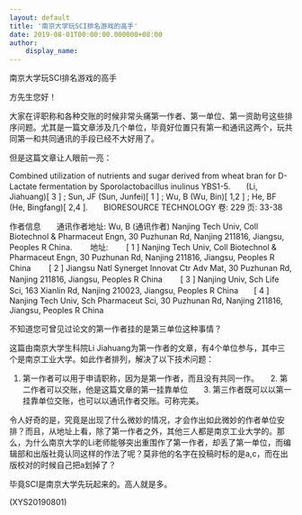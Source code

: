```yaml
---
layout: default
title: '南京大学玩SCI排名游戏的高手'
date: 2019-08-01T00:00:00.000000+08:00
author:
    display_name: 
---
```


南京大学玩SCI排名游戏的高手

方先生您好！

大家在评职称和各种交账的时候非常头痛第一作者、第一单位、第一资助号这些排序问题。尤其是一篇文章涉及几个单位，毕竟好位置只有第一和通讯这两个，玩共同第一和共同通讯的手段已经不大好用了。

但是这篇文章让人眼前一亮：

Combined utilization of nutrients and sugar derived from wheat bran for D-Lactate fermentation by Sporolactobacillus inulinus YBS1-5.　　(Li, Jiahuang)[ 3 ] ; Sun, JF (Sun, Junfei)[ 1 ] ; Wu, B (Wu, Bin)[ 1,2 ] ; He, BF (He, Bingfang)[ 2,4 ].　　BIORESOURCE TECHNOLOGY 卷: 229 页: 33-38

作者信息　　通讯作者地址: Wu, B (通讯作者) Nanjing Tech Univ, Coll Biotechnol & Pharmaceut Engn, 30 Puzhunan Rd, Nanjing 211816, Jiangsu, Peoples R China. 　　地址: 　　[ 1 ] Nanjing Tech Univ, Coll Biotechnol & Pharmaceut Engn, 30 Puzhunan Rd, Nanjing 211816, Jiangsu, Peoples R China 　　[ 2 ] Jiangsu Natl Synerget Innovat Ctr Adv Mat, 30 Puzhunan Rd, Nanjing 211816, Jiangsu, Peoples R China 　　[ 3 ] Nanjing Univ, Sch Life Sci, 163 Xianlin Rd, Nanjing 210023, Jiangsu, Peoples R China　　[ 4 ] Nanjing Tech Univ, Sch Pharmaceut Sci, 30 Puzhunan Rd, Nanjing 211816, Jiangsu, Peoples R China

不知道您可曾见过论文的第一作者挂的是第三单位这种事情？

这篇由南京大学生科院Li Jiahuang为第一作者的文章，有4个单位参与，其中三个是南京工业大学。如此作者排列，解决了以下技术问题：

1. 第一作者可以用于申请职称，因为是第一作者，而且没有共同一作。　　2. 第二作者可以交账，他是这篇文章的第一挂靠单位　　3. 第三作者既可以以第一挂靠单位交账，也可以以通讯作者交账。可称完美。

令人好奇的是，究竟是出现了什么微妙的情况，才会作出如此微妙的作者单位安排？而且，从地址上看，除了第一作者之外，其他三人都是南京工业大学的。那么，为什么南京大学的Li老师能够突出重围作了第一作者，却丢了第一单位，而编辑部和出版社竟认同这样的作法了呢？莫非他的名字在投稿时标的是a,c，而在出版校对的时候自己把a划掉了？

毕竟SCI是南京大学先玩起来的。高人就是多。

(XYS20190801)


